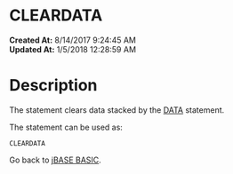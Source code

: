 # CLEARDATA

**Created At:** 8/14/2017 9:24:45 AM  
**Updated At:** 1/5/2018 12:28:59 AM  


# Description

The statement clears data stacked by the [DATA](267389-data) statement.

The statement can be used as:

```
CLEARDATA
```



Go back to [jBASE BASIC](263498-jbase-basic).
